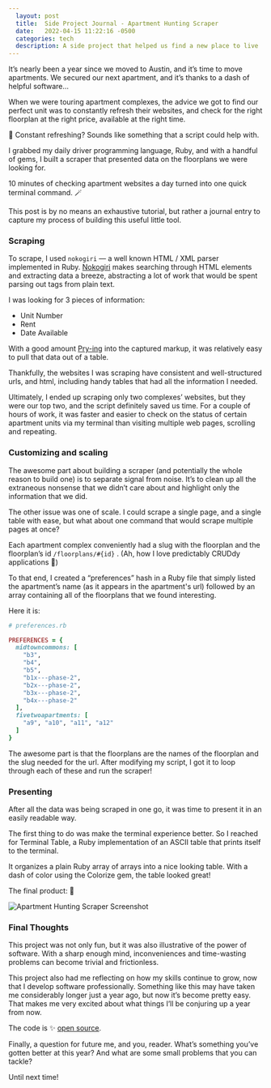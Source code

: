 ```yaml
---
  layout: post
  title:  Side Project Journal - Apartment Hunting Scraper
  date:   2022-04-15 11:22:16 -0500
  categories: tech
  description: A side project that helped us find a new place to live
---
```


It’s nearly been a year since we moved to Austin, and it’s time to move apartments. We secured our next apartment, and it’s thanks to a dash of helpful software...

When we were touring apartment complexes, the advice we got to find our perfect unit was to constantly refresh their websites, and check for the right floorplan at the right price, available at the right time. 

🥴 Constant refreshing? Sounds like something that a script could help with.

I grabbed my daily driver programming language, Ruby, and with a handful of gems, I built a scraper that presented data on the floorplans we were looking for.

10 minutes of checking apartment websites a day turned into one quick terminal command. 🪄

This post is by no means an exhaustive tutorial, but rather a journal entry to capture my process of building this useful little tool.

### Scraping

To scrape, I used `nokogiri` — a well known HTML / XML parser implemented in Ruby. [Nokogiri](https://nokogiri.org/) makes searching through HTML elements and extracting data a breeze, abstracting a lot of work that would be spent parsing out tags from plain text.

I was looking for 3 pieces of information:

- Unit Number
- Rent
- Date Available

With a good amount [Pry-ing](https://pry.github.io/) into the captured markup, it was relatively easy to pull that data out of a table.

Thankfully, the websites I was scraping have consistent and well-structured urls, and html, including handy tables that had all the information I needed. 

Ultimately, I ended up scraping only two complexes’ websites, but they were our top two, and the script definitely saved us time. For a couple of hours of work, it was faster and easier to check on the status of certain apartment units via my terminal than visiting multiple web pages, scrolling and repeating.

### Customizing and scaling

The awesome part about building a scraper (and potentially the whole reason to build one) is to separate signal from noise. It’s to clean up all the extraneous nonsense that we didn’t care about and highlight only the information that we did.

The other issue was one of scale. I could scrape a single page, and a single table with ease, but what about one command that would scrape multiple pages at once? 

Each apartment complex conveniently had a slug with the floorplan and the floorplan’s id `/floorplans/#{id}` . (Ah, how I love predictably CRUDdy applications 💙)

To that end, I created a “preferences” hash in a Ruby file that simply listed the apartment’s name (as it appears in the apartment's url) followed by an array containing all of the floorplans that we found interesting.

Here it is:

```ruby
# preferences.rb

PREFERENCES = {
  midtowncommons: [
    "b3",
    "b4",
    "b5",
    "b1x---phase-2",
    "b2x---phase-2",
    "b3x---phase-2",
    "b4x---phase-2"
  ],
  fivetwoapartments: [
    "a9", "a10", "a11", "a12"
  ]
}
```

The awesome part is that the floorplans are the names of the floorplan and the slug needed for the url. After modifying my script, I got it to loop through each of these and run the scraper!

### Presenting

After all the data was being scraped in one go, it was time to present it in an easily readable way.

The first thing to do was make the terminal experience better. So I reached for Terminal Table, a Ruby implementation of an ASCII table that prints itself to the terminal.

It organizes a plain Ruby array of arrays into a nice looking table. With a dash of color using the Colorize gem, the table looked great!

The final product: 🎊

![Apartment Hunting Scraper Screenshot](/images/2022-04-15-apartment-hunting-scraper.png)

### Final Thoughts

This project was not only fun, but it was also illustrative of the power of software. With a sharp enough mind, inconveniences and time-wasting problems can become trivial and frictionless. 

This project also had me reflecting on how my skills continue to grow, now that I develop software professionally. Something like this may have taken me considerably longer just a year ago, but now it’s become pretty easy. That makes me very excited about what things I’ll be conjuring up a year from now.

The code is ✨ [open source](https://github.com/SaalikLok/apartment-availability).

Finally, a question for future me, and you, reader. What’s something you’ve gotten better at this year? And what are some small problems that you can tackle?

Until next time!